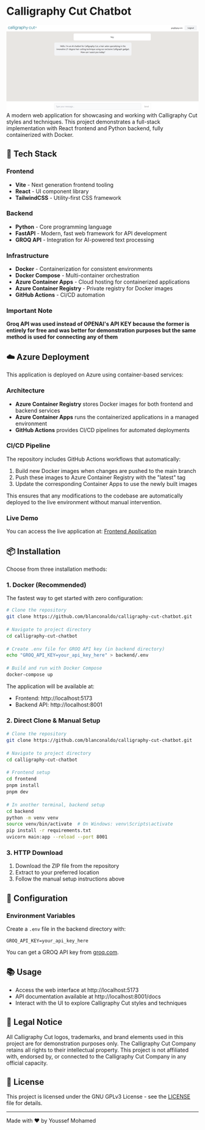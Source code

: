 # Calligraphy Cut Chatbot
![img.png](img.png)
A modern web application for showcasing and working with Calligraphy Cut styles and techniques. This project demonstrates a full-stack implementation with React frontend and Python backend, fully containerized with Docker.

## 🚀 Tech Stack

### Frontend
- **Vite** - Next generation frontend tooling
- **React** - UI component library
- **TailwindCSS** - Utility-first CSS framework

### Backend
- **Python** - Core programming language
- **FastAPI** - Modern, fast web framework for API development
- **GROQ API** - Integration for AI-powered text processing

### Infrastructure
- **Docker** - Containerization for consistent environments
- **Docker Compose** - Multi-container orchestration
- **Azure Container Apps** - Cloud hosting for containerized applications
- **Azure Container Registry** - Private registry for Docker images
- **GitHub Actions** - CI/CD automation

### Important Note
**Groq API was used instead of OPENAI's API KEY because the former is entirely for free and was better for demonstration purposes but the same method is used for connecting any of them**

## ☁️ Azure Deployment

This application is deployed on Azure using container-based services:

### Architecture
- **Azure Container Registry** stores Docker images for both frontend and backend services
- **Azure Container Apps** runs the containerized applications in a managed environment
- **GitHub Actions** provides CI/CD pipelines for automated deployments

### CI/CD Pipeline
The repository includes GitHub Actions workflows that automatically:
1. Build new Docker images when changes are pushed to the main branch
2. Push these images to Azure Container Registry with the "latest" tag
3. Update the corresponding Container Apps to use the newly built images

This ensures that any modifications to the codebase are automatically deployed to the live environment without manual intervention.

### Live Demo
You can access the live application at:
[Frontend Application](https://frontend-calligraphy-cut-chatbot.kindpebble-7abcd71b.germanywestcentral.azurecontainerapps.io)

## 📦 Installation

Choose from three installation methods:

### 1. Docker (Recommended)

The fastest way to get started with zero configuration:

```bash
# Clone the repository
git clone https://github.com/blanconaldo/calligraphy-cut-chatbot.git

# Navigate to project directory
cd calligraphy-cut-chatbot

# Create .env file for GROQ API key (in backend directory)
echo "GROQ_API_KEY=your_api_key_here" > backend/.env

# Build and run with Docker Compose
docker-compose up
```

The application will be available at:
- Frontend: http://localhost:5173
- Backend API: http://localhost:8001

### 2. Direct Clone & Manual Setup

```bash
# Clone the repository
git clone https://github.com/blanconaldo/calligraphy-cut-chatbot.git

# Navigate to project directory
cd calligraphy-cut-chatbot

# Frontend setup
cd frontend
pnpm install
pnpm dev

# In another terminal, backend setup
cd backend
python -m venv venv
source venv/bin/activate  # On Windows: venv\Scripts\activate
pip install -r requirements.txt
uvicorn main:app --reload --port 8001
```

### 3. HTTP Download

1. Download the ZIP file from the repository
2. Extract to your preferred location
3. Follow the manual setup instructions above

## 🔧 Configuration

### Environment Variables

Create a `.env` file in the backend directory with:

```
GROQ_API_KEY=your_api_key_here
```

You can get a GROQ API key from [groq.com](https://groq.com).

## 📚 Usage

- Access the web interface at http://localhost:5173
- API documentation available at http://localhost:8001/docs
- Interact with the UI to explore Calligraphy Cut styles and techniques

## 📝 Legal Notice

All Calligraphy Cut logos, trademarks, and brand elements used in this project are for demonstration purposes only. The Calligraphy Cut Company retains all rights to their intellectual property. This project is not affiliated with, endorsed by, or connected to the Calligraphy Cut Company in any official capacity.

## 📖 License

This project is licensed under the GNU GPLv3 License - see the [LICENSE](LICENSE) file for details.

---

Made with ❤️ by Youssef Mohamed